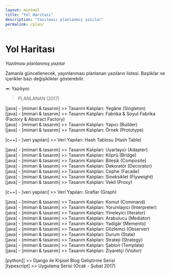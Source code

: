 ```yaml
---
layout: minimal
title: "Yol Haritası"
description: "Yazılması planlanmış yazılar"
permalink: /plan/
---
```

# Yol Haritası
*Yazılması planlanmış yazılar*

Zamanla güncellenecek, yayınlanması planlanan yazıların listesi. Başlıklar ve içerikler bazı değişiklikler gösterebilir.  

➟: Yazılıyor.  

> PLANLANAN (2017)

[java] - [mimari & tasarım] >> Tasarım Kalıpları: Yegâne (Singleton)  
[java] - [mimari & tasarım] >> Tasarım Kalıpları: Fabrika & Soyut Fabrika (Factory & Abstract Factory)  
[java] - [mimari & tasarım] >> Tasarım Kalıpları: Yapıcı (Builder)  
[java] - [mimari & tasarım] >> Tasarım Kalıpları: Örnek (Prototype)  

[c++] - [veri yapıları] >> Veri Yapıları: Hash Tablosu (Hash Table)  

[java] - [mimari & tasarım] >> Tasarım Kalıpları: Uyarlayıcı (Adapter)  
[java] - [mimari & tasarım] >> Tasarım Kalıpları: Köprü (Bridge)  
[java] - [mimari & tasarım] >> Tasarım Kalıpları: Bileşik (Composite)  
[java] - [mimari & tasarım] >> Tasarım Kalıpları: Dekoratör (Decorator)  
[java] - [mimari & tasarım] >> Tasarım Kalıpları: Cephe (Facade)  
[java] - [mimari & tasarım] >> Tasarım Kalıpları: Sineksiklet (Flyweight)  
[java] - [mimari & tasarım] >> Tasarım Kalıpları: Vekil (Proxy)   

[c++] - [veri yapıları] >> Veri Yapıları: Graflar (Graph)  

[java] - [mimari & tasarım] >> Tasarım Kalıpları: Komut (Command)  
[java] - [mimari & tasarım] >> Tasarım Kalıpları: Yorumlayıcı (Interpreter)  
[java] - [mimari & tasarım] >> Tasarım Kalıpları: Yineleyici (Iterator)  
[java] - [mimari & tasarım] >> Tasarım Kalıpları: Arabulucu (Mediator)  
[java] - [mimari & tasarım] >> Tasarım Kalıpları: Yadigâr (Memento)  
[java] - [mimari & tasarım] >> Tasarım Kalıpları: Gözlemci (Observer)  
[java] - [mimari & tasarım] >> Tasarım Kalıpları: Durum (State)  
[java] - [mimari & tasarım] >> Tasarım Kalıpları: Strateji (Strategy)  
[java] - [mimari & tasarım] >> Tasarım Kalıpları: Şablon (Template)  
[java] - [mimari & tasarım] >> Tasarım Kalıpları: Ziyaretçi (Visitor)  

[python]] >> Django ile Kişisel Blog Geliştirme Serisi  
[typescript] >> Uygulama Serisi (Ocak - Şubat 2017)  

